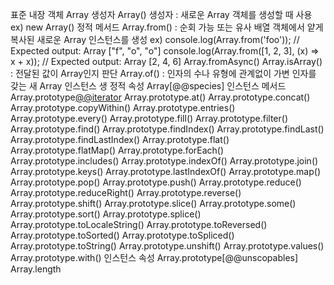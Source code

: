 표준 내장 객체
  Array
생성자
  Array() 생성자 : 새로운 Array 객체를 생성할 때 사용
  ex) new Array()
정적 메서드
  Array.from() : 순회 가능 또는 유사 배열 객체에서 얕게 복사된 새로운 Array 인스턴스를 생성
  ex) console.log(Array.from('foo'));
      // Expected output: Array ["f", "o", "o"]
      console.log(Array.from([1, 2, 3], (x) => x + x));
      // Expected output: Array [2, 4, 6]
  Array.fromAsync() 
  Array.isArray() : 전달된 값이 Array인지 판단
  Array.of() : 인자의 수나 유형에 관계없이 가변 인자를 갖는 새 Array 인스턴스 생
정적 속성
  Array[@@species]
인스턴스 메서드
  Array.prototype[@@iterator]()
  Array.prototype.at()
  Array.prototype.concat()
  Array.prototype.copyWithin()
  Array.prototype.entries()
  Array.prototype.every()
  Array.prototype.fill()
  Array.prototype.filter()
  Array.prototype.find()
  Array.prototype.findIndex()
  Array.prototype.findLast()
  Array.prototype.findLastIndex()
  Array.prototype.flat()
  Array.prototype.flatMap()
  Array.prototype.forEach()
  Array.prototype.includes()
  Array.prototype.indexOf()
  Array.prototype.join()
  Array.prototype.keys()
  Array.prototype.lastIndexOf()
  Array.prototype.map()
  Array.prototype.pop()
  Array.prototype.push()
  Array.prototype.reduce()
  Array.prototype.reduceRight()
  Array.prototype.reverse()
  Array.prototype.shift()
  Array.prototype.slice()
  Array.prototype.some()
  Array.prototype.sort()
  Array.prototype.splice()
  Array.prototype.toLocaleString()
  Array.prototype.toReversed()
  Array.prototype.toSorted()
  Array.prototype.toSpliced()
  Array.prototype.toString()
  Array.prototype.unshift()
  Array.prototype.values()
  Array.prototype.with()
인스턴스 속성
  Array.prototype[@@unscopables]
  Array.length
